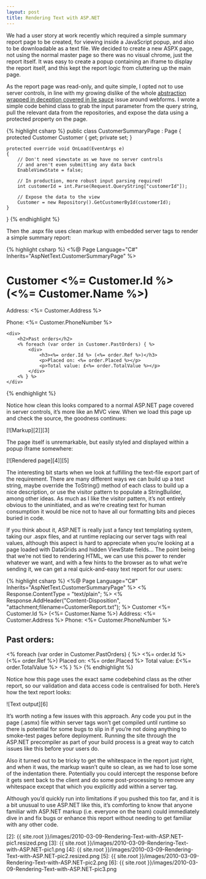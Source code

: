 ```yaml
---
layout: post
title: Rendering Text with ASP.NET
---
```


We had a user story at work recently which required a simple summary report page to be created, for viewing inside a JavaScript popup, and also to be downloadable as a text file.  We decided to create a new ASPX page, not using the normal master page so there was no visual chrome, just the report itself.  It was easy to create a popup containing an iframe to display the report itself, and this kept the report logic from cluttering up the main page.

As the report page was read-only, and quite simple, I opted not to use server controls, in line with my growing dislike of the whole [abstraction wrapped in deception covered in lie sauce][1] issue around webforms.  I wrote a simple code behind class to grab the input parameter from the query string, pull the relevant data from the repositories, and expose the data using a protected property on the page.

{% highlight csharp %}
public class CustomerSummaryPage : Page
{
    protected Customer Customer { get; private set; }

    protected override void OnLoad(EventArgs e)
    {
        // Don't need viewstate as we have no server controls 
        // and aren't even submitting any data back
        EnableViewState = false;

        // In production, more robust input parsing required!
        int customerId = int.Parse(Request.QueryString["customerId"]);

        // Expose the data to the view
        Customer = new Repository().GetCustomerById(customerId);
    }
}
{% endhighlight %}

Then the .aspx file uses clean markup with embedded server tags to render a simple summary report:

{% highlight csharp %}
<%@ Page Language="C#" Inherits="AspNetText.CustomerSummaryPage" %>
<html>
<head>
    <title>Customer Summary</title>
</head>
<body>
    <h1>Customer <%= Customer.Id %> (<%= Customer.Name %>)</h1>
    <p>Address: <%= Customer.Address %></p>
    <p>Phone: <%= Customer.PhoneNumber %></p>

    <div>
        <h2>Past orders</h2>
        <% foreach (var order in Customer.PastOrders) { %>
            <div>
                <h3><%= order.Id %> (<%= order.Ref %>)</h3>
                <p>Placed on: <%= order.Placed %></p>
                <p>Total value: £<%= order.TotalValue %></p>
            </div>
        <% } %>
    </div>
</body>
</html>
{% endhighlight %}

Notice how clean this looks compared to a normal ASP.NET page covered in server controls, it’s more like an MVC view.  When we load this page up and check the source, the goodness continues:

[![Markup][2]][3]

The page itself is unremarkable, but easily styled and displayed within a popup iframe somewhere:

[![Rendered page][4]][5]

The interesting bit starts when we look at fulfilling the text-file export part of the requirement.  There are many different ways we can build up a text string, maybe override the ToString() method of each class to build up a nice description, or use the visitor pattern to populate a StringBuilder, among other ideas.  As much as I like the visitor pattern, it’s not entirely obvious to the uninitiated, and as we’re creating text for human consumption it would be nice not to have all our formatting bits and pieces buried in code.

If you think about it, ASP.NET is really just a fancy text templating system, taking our .aspx files, and at runtime replacing our server tags with real values, although this aspect is hard to appreciate when you’re looking at a page loaded with DataGrids and hidden ViewState fields...  The point being that we’re not tied to rendering HTML, we can use this power to render whatever we want, and with a few hints to the browser as to what we’re sending it, we can get a real quick-and-easy text report for our users:

{% highlight csharp %}
<%@ Page Language="C#" Inherits="AspNetText.CustomerSummaryPage" %>
<% Response.ContentType = "text/plain"; %>
<% Response.AddHeader("Content-Disposition", "attachment;filename=CustomerReport.txt"); %>
Customer <%= Customer.Id %> (<%= Customer.Name %>)
Address: <%= Customer.Address %>
Phone: <%= Customer.PhoneNumber %>
 
Past orders:
------------
<% foreach (var order in Customer.PastOrders) { %>
        <%= order.Id %> (<%= order.Ref %>)
        Placed on: <%= order.Placed %>
        Total value: £<%= order.TotalValue %>
<% } %>
{% endhighlight %}

Notice how this page uses the exact same codebehind class as the other report, so our validation and data access code is centralised for both.  Here’s how the text report looks:

![Text output][6]

It’s worth noting a few issues with this approach.  Any code you put in the page (.asmx) file within server tags won’t get compiled until runtime so there is potential for some bugs to slip in if you’re not doing anything to smoke-test pages before deployment.  Running the site through the ASP.NET precompiler as part of your build process is a great way to catch issues like this before your users do.

Also it turned out to be tricky to get the whitespace in the report just right, and when it was, the markup wasn’t quite so clean, as we had to lose some of the indentation there.  Potentially you could intercept the response before it gets sent back to the client and do some post-processing to remove any whitespace except that which you explicitly add within a server tag.

Although you’d quickly run into limitations if you pushed this too far, and it is a bit unusual to use ASP.NET like this, it’s comforting to know that anyone familiar with ASP.NET markup (i.e. everyone on the team) could immediately dive in and fix bugs or enhance this report without needing to get familiar with any other code.

[1]: http://codebetter.com/blogs/rob.conery/archive/2009/04/22/i-spose-i-ll-just-say-it-you-should-learn-mvc.aspx
[2]: {{ site.root }}/images/2010-03-09-Rendering-Text-with-ASP.NET-pic1.resized.png
[3]: {{ site.root }}/images/2010-03-09-Rendering-Text-with-ASP.NET-pic1.png
[4]: {{ site.root }}/images/2010-03-09-Rendering-Text-with-ASP.NET-pic2.resized.png
[5]: {{ site.root }}/images/2010-03-09-Rendering-Text-with-ASP.NET-pic2.png
[6]: {{ site.root }}/images/2010-03-09-Rendering-Text-with-ASP.NET-pic3.png

